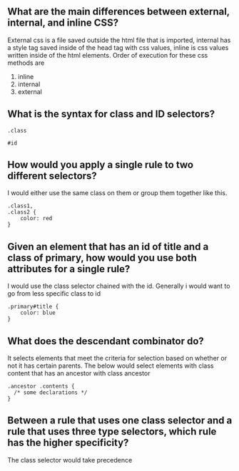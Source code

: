## What are the main differences between external, internal, and inline CSS?
External css is a file saved outside the html file that is imported, internal has a style tag saved inside of the head tag with css values, inline is css values written inside of the html elements. 
Order of execution for these css methods are

1. inline
2. internal
3. external 

## What is the syntax for class and ID selectors?
`.class` 

`#id`

## How would you apply a single rule to two different selectors?
I would either use the same class on them or group them together like this.

```
.class1,
.class2 {
    color: red
}
```

## Given an element that has an id of title and a class of primary, how would you use both attributes for a single rule?

I would use the class selector chained with the id. Generally i would want to go from less specific class to id

```
.primary#title {
    color: blue
}
```

## What does the descendant combinator do?

It selects elements that meet the criteria for selection based on whether or not it has certain parents. The below would select elements with class content that has an ancestor with class ancestor

```
.ancestor .contents {
  /* some declarations */
}
```

## Between a rule that uses one class selector and a rule that uses three type selectors, which rule has the higher specificity?

The class selector would take precedence
